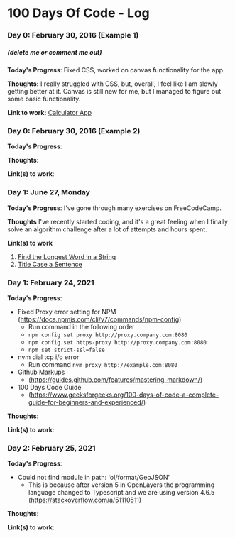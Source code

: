 # 100 Days Of Code - Log

### Day 0: February 30, 2016 (Example 1)
##### (delete me or comment me out)

**Today's Progress**: Fixed CSS, worked on canvas functionality for the app.

**Thoughts:** I really struggled with CSS, but, overall, I feel like I am slowly getting better at it. Canvas is still new for me, but I managed to figure out some basic functionality.

**Link to work:** [Calculator App](http://www.example.com)

### Day 0: February 30, 2016 (Example 2)

**Today's Progress**: 

**Thoughts**: 

**Link(s) to work**: 


### Day 1: June 27, Monday

**Today's Progress**: I've gone through many exercises on FreeCodeCamp.

**Thoughts** I've recently started coding, and it's a great feeling when I finally solve an algorithm challenge after a lot of attempts and hours spent.

**Link(s) to work**
1. [Find the Longest Word in a String](https://www.freecodecamp.com/challenges/find-the-longest-word-in-a-string)
2. [Title Case a Sentence](https://www.freecodecamp.com/challenges/title-case-a-sentence)

### Day 1: February 24, 2021

**Today's Progress**: 
* Fixed Proxy error setting for NPM (https://docs.npmjs.com/cli/v7/commands/npm-config)
  * Run command in the following order
  * ```npm config set proxy http://proxy.company.com:8080```
  * ```npm config set https-proxy http://proxy.company.com:8080```
  * ```npm set strict-ssl=false```
* nvm dial tcp i/o error
  * Run command ```nvm proxy http://example.com:8080```
* Github Markups 
  * (https://guides.github.com/features/mastering-markdown/)
* 100 Days Code Guide  
  * (https://www.geeksforgeeks.org/100-days-of-code-a-complete-guide-for-beginners-and-experienced/)

**Thoughts**: 

**Link(s) to work**: 


### Day 2: February 25, 2021

**Today's Progress**: 
* Could not find module in path: 'ol/format/GeoJSON'
  * This is because after version 5 in OpenLayers the programming language changed to Typescript and we are using version 4.6.5 (https://stackoverflow.com/a/51110511)

**Thoughts**: 

**Link(s) to work**: 





